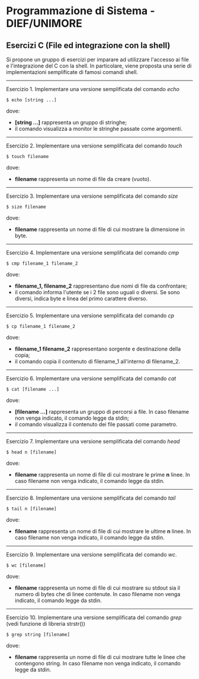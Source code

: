 ﻿# Programmazione di Sistema - DIEF/UNIMORE

## Esercizi C (File ed integrazione con la shell)

Si propone un gruppo di esercizi per imparare ad utilizzare l'accesso ai file e l'integrazione del C con la shell. In
particolare, viene proposta una serie di implementazioni semplificate di famosi comandi shell.

--- 

Esercizio 1. Implementare una versione semplificata del comando *echo*

```shell
$ echo [string ...]
```

dove:

* **[string ...]** rappresenta un gruppo di stringhe;
* il comando visualizza a monitor le stringhe passate come argomenti.

---

Esercizio 2. Implementare una versione semplificata del comando *touch*

```shell
$ touch filename
```

dove:

* **filename** rappresenta un nome di file da creare (vuoto).

---

Esercizio 3. Implementare una versione semplificata del comando *size*

```shell
$ size filename
```

dove:

* **filename** rappresenta un nome di file di cui mostrare la dimensione in byte.

---

Esercizio 4. Implementare una versione semplificata del comando *cmp*

```shell
$ cmp filename_1 filename_2
```

dove:

* **filename_1, filename_2** rappresentano due nomi di file da confrontare;
* il comando informa l'utente se i 2 file sono uguali o diversi. Se sono diversi, indica byte e linea del primo
  carattere diverso.

---

Esercizio 5. Implementare una versione semplificata del comando *cp*

```shell
$ cp filename_1 filename_2
```

dove:

* **filename_1 filename_2** rappresentano sorgente e destinazione della copia;
* il comando copia il contenuto di filename_1 all'interno di filename_2.

---

Esercizio 6. Implementare una versione semplificata del comando *cat*

```shell
$ cat [filename ...]
```

dove:

* **[filename ...]** rappresenta un gruppo di percorsi a file. In caso filename non venga indicato, il comando legge da stdin;
* il comando visualizza il contenuto dei file passati come parametro.

---

Esercizio 7. Implementare una versione semplificata del comando *head*

```shell
$ head n [filename]
```

dove:

* **filename** rappresenta un nome di file di cui mostrare le prime **n** linee. In caso filename non venga indicato, il comando legge da stdin.

---

Esercizio 8. Implementare una versione semplificata del comando *tail*

```shell
$ tail n [filename]
```

dove:

* **filename** rappresenta un nome di file di cui mostrare le ultime **n** linee. In caso filename non venga indicato, il comando legge da stdin.

---

Esercizio 9. Implementare una versione semplificata del comando *wc*.

```shell
$ wc [filename]
```

dove:

* **filename** rappresenta un nome di file di cui mostrare su stdout sia il numero di bytes che di linee contenute. In caso filename non venga indicato, il comando legge da stdin.

---

Esercizio 10. Implementare una versione semplificata del comando *grep* (vedi funzione di libreria strstr())

```shell
$ grep string [filename]
```

dove:

* **filename** rappresenta un nome di file di cui mostrare tutte le linee che contengono string. In caso filename non venga indicato, il comando legge da stdin.
